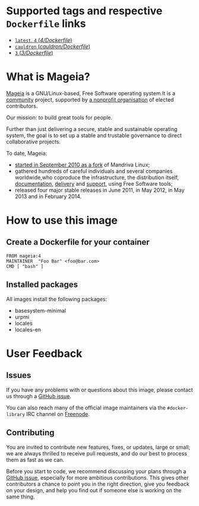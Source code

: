 # Supported tags and respective `Dockerfile` links

- [`latest`, `4` (*4/Dockerfile*)](https://github.com/juanluisbaptiste/docker-brew-mageia/blob/603a75ec98dfd7c26ed85108b309d4e5f39ded91/4/Dockerfile)
- [`cauldron` (*cauldron/Dockerfile*)](https://github.com/juanluisbaptiste/docker-brew-mageia/blob/603a75ec98dfd7c26ed85108b309d4e5f39ded91/cauldron/Dockerfile)
- [`3` (*3/Dockerfile*)](https://github.com/juanluisbaptiste/docker-brew-mageia/blob/603a75ec98dfd7c26ed85108b309d4e5f39ded91/3/Dockerfile)

# What is Mageia?

[Mageia](http://www.mageia.org) is a GNU/Linux-based, Free Software operating
system.It is a [community](https://www.mageia.org/en/community/) project,
supported by [a nonprofit
organisation](https://www.mageia.org/en/about/#mageia.org) of elected
contributors.

Our mission: to build great tools for people.

Further than just delivering a secure, stable and sustainable operating system,
the goal is to set up a stable and trustable governance to direct collaborative
projects.

To date, Mageia:

- [started in September 2010 as a
  fork](https://www.mageia.org/en/about/2010-sept-announcement.html) of Mandriva
  Linux;
- gathered hundreds of careful individuals and several companies worldwide,who
  coproduce the infrastructure, the distribution itself,
  [documentation](https://wiki.mageia.org/),
  [delivery](https://www.mageia.org/en/downloads/) and
  [support](https://www.mageia.org/en/support/), using Free Software tools;
- released four major stable releases in June 2011, in May 2012, in May 2013 and
  in February 2014.

# How to use this image

## Create a Dockerfile for your container

    FROM mageia:4
    MAINTAINER  "Foo Bar" <foo@bar.com>
    CMD [ "bash" ]

## Installed packages

All images install the following packages:

* basesystem-minimal
* urpmi
* locales
* locales-en

# User Feedback

## Issues

If you have any problems with or questions about this image, please contact us
 through a [GitHub issue](https://github.com/juanluisbaptiste/docker-brew-mageia/issues).

You can also reach many of the official image maintainers via the
`#docker-library` IRC channel on [Freenode](https://freenode.net).

## Contributing

You are invited to contribute new features, fixes, or updates, large or small;
we are always thrilled to receive pull requests, and do our best to process them
as fast as we can.

Before you start to code, we recommend discussing your plans 
through a [GitHub issue](https://github.com/juanluisbaptiste/docker-brew-mageia/issues), especially for more ambitious
contributions. This gives other contributors a chance to point you in the right
direction, give you feedback on your design, and help you find out if someone
else is working on the same thing.

